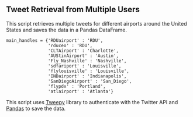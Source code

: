 ## Tweet Retrieval from Multiple Users

This script retrieves multiple tweets for different airports around the United States and saves the data in a Pandas DataFrame.

```
main_handles = {'RDUairport' : 'RDU',
                'rduceo' : 'RDU',
                'CLTAirport' : 'Charlotte',
                'AUStinAirport' : 'Austin',
                'Fly_Nashville' : 'Nashville',
                'sdfariport' : 'Louisville',
                'flylouisville' : 'Louisville',
                'INDairport' : 'Indianapolis',
                'SanDiegoAirport' : 'San_Diego',
                'flypdx' : 'Portland',
                'atlairport' : 'Atlanta'}
```

This script uses [Tweepy](https://github.com/tweepy/tweepy) library to authenticate with the Twitter API and [Pandas](https://github.com/pandas-dev/pandas) to save the data.
